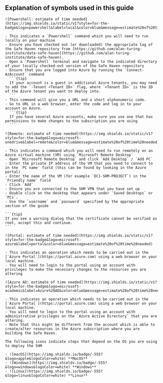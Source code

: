 ## Explanation of symbols used in this guide

````{admonition} Powershell command
![Powershell: estimate of time needed](https://img.shields.io/static/v1?style=for-the-badge&logo=powershell&label=local&color=blue&message=estimate%20of%20time%20needed)

- This indicates a `Powershell` command which you will need to run locally on your machine
- Ensure you have checked out (or downloaded) the appropriate tag of the Safe Haven repository from [https://github.com/alan-turing-institute/data-safe-haven](https://github.com/alan-turing-institute/data-safe-haven).
- Open a `Powershell` terminal and navigate to the indicated directory of your locally checked-out version of the Safe Haven repository
- Ensure that you are logged into Azure by running the `Connect-AzAccount` command
  ```{tip}
  If your account is a guest in additional Azure tenants, you may need to add the `-Tenant <Tenant ID>` flag, where `<Tenant ID>` is the ID of the Azure tenant you want to deploy into.
  ```
- This command will give you a URL and a short alphanumeric code.
- Go to URL in a web browser, enter the code and log in to your account on Azure.
  ```{tip}
  If you have several Azure accounts, make sure you use one that has permissions to make changes to the subscription you are using
  ```
````

````{admonition} Remote command
![Remote: estimate of time needed](https://img.shields.io/static/v1?style=for-the-badge&logo=microsoft-onedrive&label=remote&color=blue&message=estimate%20of%20time%20needed)

- This indicates a command which you will need to run remotely on an Azure virtual machine (VM) using `Microsoft Remote Desktop`
- Open `Microsoft Remote Desktop` and click `Add Desktop` / `Add PC`
- Enter the private IP address of the VM that you need to connect to in the `PC name` field (this can be found by looking in the Azure portal)
- Enter the name of the VM (for example `DC1-SHM-PROJECT`) in the `Friendly name` field
- Click `Add`
- Ensure you are connected to the SHM VPN that you have set up
- Double click on the desktop that appears under `Saved Desktops` or `PCs`.
- Use the `username` and `password` specified by the appropriate section of the guide

```{tip}
If you see a warning dialog that the certificate cannot be verified as root, accept this and continue.
```
````

```{admonition} Azure Portal operation
![Portal: estimate of time needed](https://img.shields.io/static/v1?style=for-the-badge&logo=microsoft-azure&label=portal&color=blue&message=estimate%20of%20time%20needed)

- This indicates an operation which needs to be carried out in the [`Azure Portal`](https://portal.azure.com) using a web browser on your local machine.
- You will need to login to the portal using an account with privileges to make the necessary changes to the resources you are altering
```

```{admonition} Azure Active Directory operation
![Azure AD: estimate of time needed](https://img.shields.io/static/v1?style=for-the-badge&logo=microsoft-academic&label=Azure%20AD&color=blue&message=estimate%20of%20time%20needed)

- This indicates an operation which needs to be carried out in the [`Azure Portal`](https://portal.azure.com) using a web browser on your local machine.
- You will need to login to the portal using an account with administrative privileges on the `Azure Active Directory` that you are altering.
- Note that this might be different from the account which is able to create/alter resources in the Azure subscription where you are building the Safe Haven.
```

```{admonition} OS-dependent steps
The following icons indicate steps that depend on the OS you are using to deploy the SHM

- ![macOS](https://img.shields.io/badge/-555?&logo=apple&logoColor=white) **MacOS**
- ![Windows](https://img.shields.io/badge/-555?&logo=windows&logoColor=white) **Windows**
- ![Linux](https://img.shields.io/badge/-555?&logo=linux&logoColor=white) **Linux**
```

